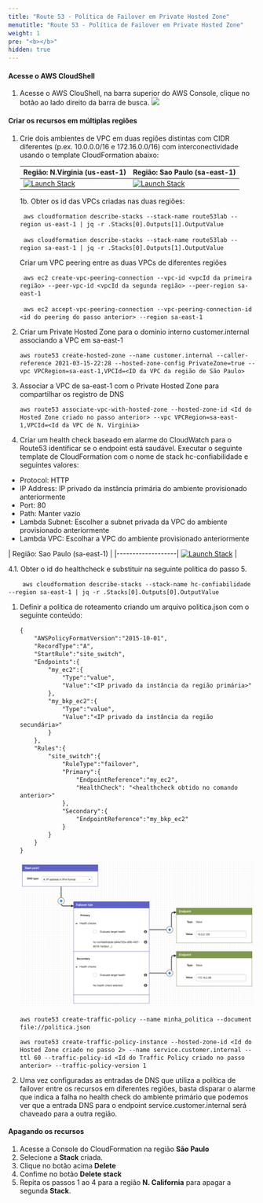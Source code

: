 ```yaml
---
title: "Route 53 - Política de Failover em Private Hosted Zone"
menutitle: "Route 53 - Política de Failover em Private Hosted Zone"
weight: 1
pre: "<b></b>"
hidden: true
---
```


#### Acesse o AWS CloudShell

1. Acesse o AWS ClouShell, na barra superior do AWS Console, clique no botão ao lado direito da barra de busca.
   <img src="/images/console-cloudshell2.png?classes=shadow" />


#### Criar os recursos em múltiplas regiões  

1. Crie dois ambientes de VPC em duas regiões distintas com CIDR diferentes (p.ex. 10.0.0.0/16 e 172.16.0.0/16) com interconectividade usando o template CloudFormation abaixo:  

    | Região: N.Virginia (us-east-1)| Região: Sao Paulo (sa-east-1) |
    |-------------------|-------------------|
    |[![Launch Stack](https://s3.amazonaws.com/cloudformation-examples/cloudformation-launch-stack.png)](https://console.aws.amazon.com/cloudformation/home?region=us-east-1#/stacks/quickcreate?templateUrl=https%3A%2F%2Fdr-on-aws-workshop.s3.us-east-2.amazonaws.com%2Froute53-vpc-cfn-template.yaml&stackName=route53lab) | [![Launch Stack](https://s3.amazonaws.com/cloudformation-examples/cloudformation-launch-stack.png)](https://console.aws.amazon.com/cloudformation/home?region=sa-east-1#/stacks/quickcreate?templateUrl=https%3A%2F%2Fdr-on-aws-workshop.s3.us-east-2.amazonaws.com%2Froute53-vpc-cfn-template.yaml&stackName=route53lab) |



    1b. Obter os id das VPCs criadas nas duas regiões:

        
        aws cloudformation describe-stacks --stack-name route53lab --region us-east-1 | jq -r .Stacks[0].Outputs[1].OutputValue

        aws cloudformation describe-stacks --stack-name route53lab --region sa-east-1 | jq -r .Stacks[0].Outputs[1].OutputValue



    Criar um VPC peering entre as duas VPCs de diferentes regiões

        aws ec2 create-vpc-peering-connection --vpc-id <vpcId da primeira região> --peer-vpc-id <vpcId da segunda região> --peer-region sa-east-1

        aws ec2 accept-vpc-peering-connection --vpc-peering-connection-id <id do peering do passo anterior> --region sa-east-1
    
    

2. Criar um Private Hosted Zone para o domínio interno customer.internal associando a VPC em sa-east-1

    ```
    aws route53 create-hosted-zone --name customer.internal --caller-reference 2021-03-15-22:28 --hosted-zone-config PrivateZone=true --vpc VPCRegion=sa-east-1,VPCId=<ID da VPC da região de São Paulo>

    ```

3. Associar a VPC de sa-east-1 com o Private Hosted Zone para compartilhar os registro de DNS

    ```
    aws route53 associate-vpc-with-hosted-zone --hosted-zone-id <Id do Hosted Zone criado no passo anterior> --vpc VPCRegion=sa-east-1,VPCId=<Id da VPC de N. Virginia>

    ```

4. Criar um health check baseado em alarme do CloudWatch para o Route53 identificar se o endpoint está saudável. Executar o seguinte template de CloudFormation com o nome de stack hc-confiabilidade e seguintes valores:
 
 - Protocol: HTTP
 - IP Address: IP privado da instância primária do ambiente provisionado anteriormente
 - Port: 80
 - Path: Manter vazio
 - Lambda Subnet: Escolher a subnet privada da VPC do ambiente provisionado anteriormente
 - Lambda VPC: Escolhar a VPC do ambiente provisionado anteriormente

| Região: Sao Paulo (sa-east-1) |
    |-------------------|
    [![Launch Stack](https://s3.amazonaws.com/cloudformation-examples/cloudformation-launch-stack.png)](https://console.aws.amazon.com/cloudformation/home?region=sa-east-1#/stacks/quickcreate?templateUrl=https%3A%2F%2Fdr-on-aws-workshop.s3.us-east-2.amazonaws.com%2Froute53-private-hosted-zone.json&stackName=hc-confiabilidade) |


4.1. Obter o id do healthcheck e substituir na seguinte política do passo 5.
        
        aws cloudformation describe-stacks --stack-name hc-confiabilidade --region sa-east-1 | jq -r .Stacks[0].Outputs[0].OutputValue

        

1. Definir a política de roteamento criando um arquivo politica.json com o seguinte conteúdo:

    ```
    {
        "AWSPolicyFormatVersion":"2015-10-01",
        "RecordType":"A",
        "StartRule":"site_switch",
        "Endpoints":{
            "my_ec2":{
                "Type":"value",
                "Value":"<IP privado da instância da região primária>"
            },
            "my_bkp_ec2":{
                "Type":"value",
                "Value":"<IP privado da instância da região secundária>"
            }
        },
        "Rules":{
            "site_switch":{
                "RuleType":"failover",
                "Primary":{
                    "EndpointReference":"my_ec2",
                    "HealthCheck": "<healthcheck obtido no comando anterior>"
                },
                "Secondary":{
                    "EndpointReference":"my_bkp_ec2"
                }
            }
        }
    }
    ```

    ![Política de Roteamento](images/policy.png)


    ```
    aws route53 create-traffic-policy --name minha_politica --document file://politica.json
    ```

    ```
    aws route53 create-traffic-policy-instance --hosted-zone-id <Id do Hosted Zone criado no passo 2> --name service.customer.internal --ttl 60 --traffic-policy-id <Id do Traffic Policy criado no passo anterior> --traffic-policy-version 1
    ```

2. Uma vez configuradas as entradas de DNS que utiliza a política de failover entre os recursos em diferentes regiões, basta disparar o alarme que indica a falha no health check do ambiente primário que podemos ver que a entrada DNS para o endpoint service.customer.internal será chaveado para a outra região. 

#### Apagando os recursos

1. Acesse a Console do CloudFormation na região **São Paulo**
2. Selecione a **Stack** criada. 
3. Clique no botão acima **Delete**
4. Confime no botão **Delete stack**
5. Repita os passos 1 ao 4 para a região **N. California** para apagar a segunda **Stack**.
